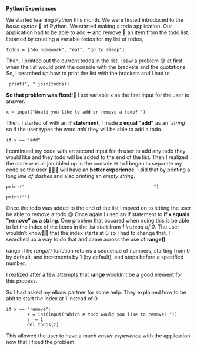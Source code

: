 **Python Experiences**

We started learning *Python* this month. We were firsted introduced to the *basic syntax* 🔡 of Python. We started making a todo application. Our application had to be able to add ➕ and remove 🚮 an item from the todo list. I started by creating a variable *todos* for my list of todos, 
```
todos = ["do homework", "eat", "go to sleep"]. 
```
Then, I printed out the current todos in the list. I saw a problem 😪 at first when the list would print the console with the brackets and the quotations. So, I searched up how to print the list with the brackets and I had to 
```
 print(", ".join(todos))
```
**So that problem was fixed!🤭** I set variable x as the first input for the user to answer.
```
x = input("Would you like to add or remove a todo? ") 
```
Then, I started of with an **if statement**, I made **x equal "add"** as an *'string'* so if the user types the word *add* they will be able to add a todo.
```
if x == "add"
```
I continued my code with an second input for th user to add any todo they would like and they todo will be added to the end of the list. Then I realized the code was all jambbled up in the console 𝍂 to I began to separate my code so the user 👱🏽‍♀️ will have an **better experience**. I did that by printing a long *line of dashes* and also printing an *empty string*.
```
print("-------------------------------------------------")
```
```
print("")
```
Once the todo was added to the end of the list I moved on to letting the user be able to remove a todo.🙃 Once again I used an if statement to **if x equals "remove" as a string**. One problem that occured when doing this is be able to let the index of the items in the list start from *1 instead of 0*. The user wouldn't know🤦🏽 that the index starts at 0 so I had to change that. I searched up a way to do that and came across the use of **range()**. 

range
:The *range()* function returns a sequence of numbers, starting from 0 by default, and increments by 1 (by default), and stops before a specified number.

I realized after a few attempts that **range** wouldn't be a good element for this process. 

So I had asked my elbow partner for some help. They explained how to be ablt to start the index at 1 instead of 0.
```
if x == "remove":
        z = int(input("Which # todo would you like to remove? "))
        z -= 1
        del todos[z]
```
This allowed the user to have a much *easier experience* with the application now that I fixed the problem.


